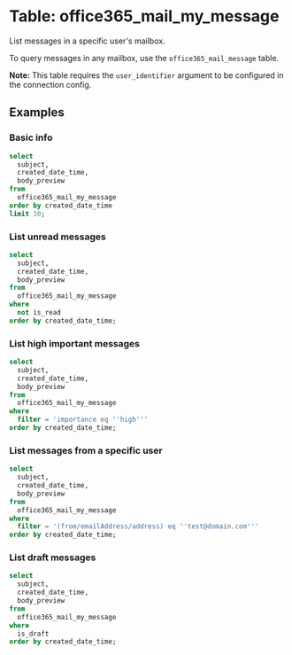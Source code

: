 # Table: office365_mail_my_message

List messages in a specific user's mailbox.

To query messages in any mailbox, use the `office365_mail_message` table.

**Note:** This table requires the `user_identifier` argument to be configured in the connection config.

## Examples

### Basic info

```sql
select
  subject,
  created_date_time,
  body_preview
from
  office365_mail_my_message
order by created_date_time
limit 10;
```

### List unread messages

```sql
select
  subject,
  created_date_time,
  body_preview
from
  office365_mail_my_message
where
  not is_read
order by created_date_time;
```

### List high important messages

```sql
select
  subject,
  created_date_time,
  body_preview
from
  office365_mail_my_message
where
  filter = 'importance eq ''high'''
order by created_date_time;
```

### List messages from a specific user

```sql
select
  subject,
  created_date_time,
  body_preview
from
  office365_mail_my_message
where
  filter = '(from/emailAddress/address) eq ''test@domain.com'''
order by created_date_time;
```

### List draft messages

```sql
select
  subject,
  created_date_time,
  body_preview
from
  office365_mail_my_message
where
  is_draft
order by created_date_time;
```
